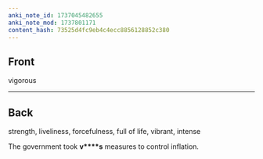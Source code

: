 ```yaml
---
anki_note_id: 1737045482655
anki_note_mod: 1737801171
content_hash: 73525d4fc9eb4c4ecc8856128852c380
---
```


## Front

vigorous

<hr/>

## Back

strength, liveliness, forcefulness, full of life, vibrant, intense  
  
The government took **v\*\*\*\*s** measures to control inflation.
